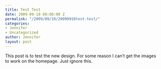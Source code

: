 ```yaml
---
title: Test Test
date: 2009-09-10 00:00:00 Z
permalink: "/2009/09/10/20090910test-test/"
categories:
- Jennifer
- Uncategorized
author: Jennifer
layout: post
---
```


This post is to test the new design. For some reason I can&#8217;t get the images to work on the homepage. Just ignore this.<a rel="attachment wp-att-403" href="/assets/images/Test-Test/1252571967000-missing.jpg" /></a>
